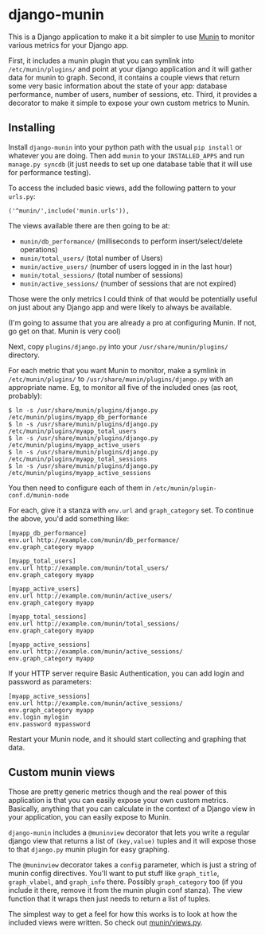 # django-munin

This is a Django application to make it a bit simpler to use
[Munin](http://munin-monitoring.org/) to monitor various metrics
for your Django app.

First, it includes a munin plugin that you can symlink into
`/etc/munin/plugins/` and point at your django application and it will
gather data for munin to graph. Second, it contains a couple views
that return some very basic information about the state of your app:
database performance, number of users, number of sessions, etc. Third,
it provides a decorator to make it simple to expose your own custom
metrics to Munin.

## Installing

Install `django-munin` into your python path with the usual `pip install`
or whatever you are doing. Then add `munin` to your `INSTALLED_APPS` and
run `manage.py syncdb` (it just needs to set up one database table
that it will use for performance testing).

To access the included basic views, add the following pattern to your
`urls.py`:

    ('^munin/',include('munin.urls')),

The views available there are then going to be at:

* `munin/db_performance/`   (milliseconds to perform insert/select/delete operations)
* `munin/total_users/`      (total number of Users)
* `munin/active_users/`     (number of users logged in in the last hour)
* `munin/total_sessions/`   (total number of sessions)
* `munin/active_sessions/`  (number of sessions that are not expired)

Those were the only metrics I could think of that would be potentially
useful on just about any Django app and were likely to always be
available.

(I'm going to assume that you are already a pro at configuring
Munin. If not, go get on that. Munin is very cool)

Next, copy `plugins/django.py` into your `/usr/share/munin/plugins/`
directory.

For each metric that you want Munin to monitor, make a symlink in
`/etc/munin/plugins/` to `/usr/share/munin/plugins/django.py` with an
appropriate name. Eg, to monitor all five of the included ones (as
root, probably):

    $ ln -s /usr/share/munin/plugins/django.py /etc/munin/plugins/myapp_db_performance
    $ ln -s /usr/share/munin/plugins/django.py /etc/munin/plugins/myapp_total_users
    $ ln -s /usr/share/munin/plugins/django.py /etc/munin/plugins/myapp_active_users
    $ ln -s /usr/share/munin/plugins/django.py /etc/munin/plugins/myapp_total_sessions
    $ ln -s /usr/share/munin/plugins/django.py /etc/munin/plugins/myapp_active_sessions

You then need to configure each of them in
`/etc/munin/plugin-conf.d/munin-node`

For each, give it a stanza with `env.url` and `graph_category` set. To
continue the above, you'd add something like:

    [myapp_db_performance]
    env.url http://example.com/munin/db_performance/
    env.graph_category myapp

    [myapp_total_users]
    env.url http://example.com/munin/total_users/
    env.graph_category myapp

    [myapp_active_users]
    env.url http://example.com/munin/active_users/
    env.graph_category myapp

    [myapp_total_sessions]
    env.url http://example.com/munin/total_sessions/
    env.graph_category myapp

    [myapp_active_sessions]
    env.url http://example.com/munin/active_sessions/
    env.graph_category myapp

If your HTTP server require Basic Authentication, you can add login and password
as parameters:

    [myapp_active_sessions]
    env.url http://example.com/munin/active_sessions/
    env.graph_category myapp
	env.login mylogin
	env.password mypassword

Restart your Munin node, and it should start collecting and graphing
that data.

## Custom munin views

Those are pretty generic metrics though and the real power of this
application is that you can easily expose your own custom
metrics. Basically, anything that you can calculate in the context of
a Django view in your application, you can easily expose to Munin.

`django-munin` includes a `@muninview` decorator that lets you write a
regular django view that returns a list of `(key,value)` tuples and it
will expose those to that `django.py` munin plugin for easy graphing.

The `@muninview` decorator takes a `config` parameter, which is just a
string of munin config directives. You'll want to put stuff like
`graph_title`, `graph_vlabel`, and `graph_info` there. Possibly
`graph_category` too (if you include it there, remove it from the munin
plugin conf stanza). The view function that it wraps then just needs
to return a list of tuples.

The simplest way to get a feel for how this works is to look at how
the included views were written. So check out [munin/views.py](https://github.com/ccnmtl/django-munin/blob/master/munin/views.py).
